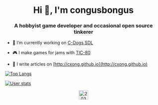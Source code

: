 <h1 align="center">Hi 👋, I'm congusbongus</h1>
<h3 align="center">A hobbyist game developer and occasional open source tinkerer</h3>

- 🔭 I’m currently working on [C-Dogs SDL](https://github.com/cxong/cdogs-sdl)

- 🎮 I make games for jams with [TIC-80](http://tic.computer)

- 📝 I write articles on [http://cxong.github.io](http://cxong.github.io)

[![Top Langs](https://github-readme-stats.vercel.app/api/top-langs/?username=cxong&layout=compact&theme=dark)](https://github.com/anuraghazra/github-readme-stats)

[![User stats](https://github-readme-stats.vercel.app/api?username=cxong&show_icons=true&theme=dark)](https://github.com/anuraghazra/github-readme-stats)

<p align="center">
<a href="https://stackoverflow.com/users/2038264" target="blank"><img align="center" src="https://cdn.jsdelivr.net/npm/simple-icons@3.0.1/icons/stackoverflow.svg" alt="2038264" height="30" width="30" /></a>
</p>
